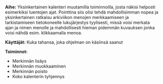 **Aihe:** Yksinkertainen kalenteri muutamilla toiminnoilla, josta näkisi helposti esimerkiksi luentojen ajat.
	Pointtina siis olisi tehdä mahdollisimman nopea ja yksinkertainen ratkaisu arkiviikon menojen merkkaamiseen ja tarkistamiseen tietokoneelle lukujärjestys tyylisesti, missä voisi merkata ajan ja nimen menolle ja mahdollisesti hieman pidemmän kuvauksen jonka voisi nähdä esim. klikkaamalla menoa.

**Käyttäjät:** Kuka tahansa, joka ohjelman on käsiinsä saanut

**Toiminnot:** 

* Merkinnän lisäys
* Merkinnän muokkaaminen
* Merkinnän poisto
* Koko kalenterin tyhjennys
